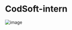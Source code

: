 # CodSoft-intern
![image](https://github.com/abhishekraj4444/CodSoft-intern/assets/137677263/23edea51-c378-4cf5-ac56-fefe10ea29c3)
